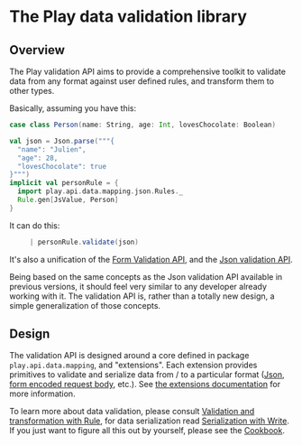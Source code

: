 # The Play data validation library

## Overview

The Play validation API aims to provide a comprehensive toolkit to validate data from any format against user defined rules, and transform them to other types.

Basically, assuming you have this:

```scala
case class Person(name: String, age: Int, lovesChocolate: Boolean)

val json = Json.parse("""{
  "name": "Julien",
  "age": 28,
  "lovesChocolate": true
}""")
implicit val personRule = {
  import play.api.data.mapping.json.Rules._
  Rule.gen[JsValue, Person]
}
```

It can do this:

```scala
     | personRule.validate(json)
```

It's also a unification of the [Form Validation API](https://www.playframework.com/documentation/2.3.x/ScalaForms), and the [Json validation API](https://www.playframework.com/documentation/2.3.x/ScalaJsonCombinators).

Being based on the same concepts as the Json validation API available in previous versions, it should feel very similar to any developer already working with it. The validation API is, rather than a totally new design, a simple generalization of those concepts.

## Design

The validation API is designed around a core defined in package `play.api.data.mapping`, and "extensions". Each extension provides primitives to validate and serialize data from / to a particular format ([Json](ScalaValidationJson.md), [form encoded request body](ScalaValidationMigrationForm.md), etc.). See [the extensions documentation](ScalaValidationExtensions.md) for more information.

To learn more about data validation, please consult [Validation and transformation with Rule](ScalaValidationRule.md), for data serialization read [Serialization with Write](ScalaValidationWrite.md). If you just want to figure all this out by yourself, please see the [Cookbook](ScalaValidationCookbook.md).
